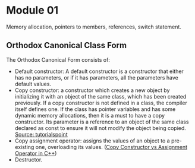 # Module 01
Memory allocation, pointers to members, references, switch statement.

## Orthodox Canonical Class Form
The Orthodox Canonical Form consists of:
- Default constructor: A default constructor is a constructor that either has no parameters, or if it has parameters, all the parameters have default values.
- Copy constructor: a constructor which creates a new object by initializing it with an object of the same class, which has been created previously. If a copy constructor is not defined in a class, the compiler itself defines one. If the class has pointer variables and has some dynamic memory allocations, then it is a must to have a copy constructor. Its parameter is a reference to an object of the same class declared as const to ensure it will not modify the object being copied. [Source: tutorialspoint](https://www.tutorialspoint.com/cplusplus/cpp_copy_constructor.htm)
- Copy assignment operator: assigns the values of an object to a pre-existing one, overloading its values. ([Copy Constructor vs Assignment Operator in C++](https://www.geeksforgeeks.org/copy-constructor-vs-assignment-operator-in-c/))
- Destructor.
